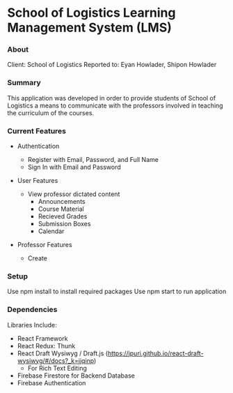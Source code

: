 # School of Logistics Learning Management System (LMS)

### About
Client: School of Logistics
Reported to: Eyan Howlader, Shipon Howlader

### Summary
This application was developed in order to provide students of School of Logistics a means
to communicate with the professors involved in teaching the curriculum of the courses.

### Current Features
- Authentication
    - Register with Email, Password, and Full Name
    - Sign In with Email and Password

- User Features
    - View professor dictated content
        - Announcements
        - Course Material
        - Recieved Grades
        - Submission Boxes
        - Calendar

- Professor Features
    - Create 

### Setup
Use npm install to install required packages
Use npm start to run application

### Dependencies
Libraries Include:
- React Framework
- React Redux: Thunk
- React Draft Wysiwyg / Draft.js (https://jpuri.github.io/react-draft-wysiwyg/#/docs?_k=jjqinp)
    - For Rich Text Editing
- Firebase Firestore for Backend Database
- Firebase Authentication


